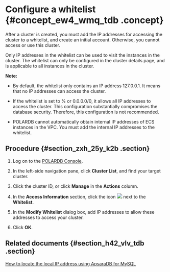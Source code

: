 # Configure a whitelist {#concept_ew4_wmq_tdb .concept}

After a cluster is created, you must add the IP addresses for accessing the cluster to a whitelist, and create an initial account. Otherwise, you cannot access or use this cluster.

Only IP addresses in the whitelist can be used to visit the instances in the cluster. The whitelist can only be configured in the cluster details page, and is applicable to all instances in the cluster.

**Note:** 

-   By default, the whitelist only contains an IP address 127.0.0.1. It means that no IP addresses can access the cluster.

-   If the whitelist is set to % or 0.0.0.0/0, it allows all IP addresses to access the cluster. This configuration substantially compromises the database security. Therefore, this configuration is not recommended.

-   POLARDB cannot automatically obtain internal IP addresses of ECS instances in the VPC. You must add the internal IP addresses to the whitelist.


## Procedure {#section_zxh_25y_k2b .section}

1.  Log on to the [POLARDB Console](https://polardb.console.aliyun.com).

2.  In the left-side navigation pane, click **Cluster List**, and find your target cluster.

3.  Click the cluster ID, or click **Manage** in the **Actions** column.

4.  In the **Access Information** section, click the icon ![](http://docs-aliyun.cn-hangzhou.oss.aliyun-inc.com/assets/pic/68506/cn_zh/1521975822343/28.png) next to the **Whitelist**.

5.  In the **Modify Whitelist** dialog box, add IP addresses to allow these addresses to access your cluster.

6.  Click **OK**.


## Related documents {#section_h42_vlv_tdb .section}

[How to locate the local IP address using ApsaraDB for MySQL](https://help.aliyun.com/document_detail/41754.html)

